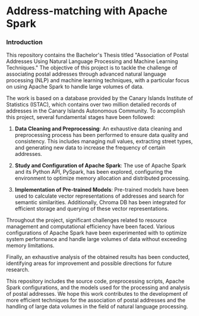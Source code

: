 # Address-matching with Apache Spark

### Introduction

This repository contains the Bachelor's Thesis titled "Association of Postal Addresses Using Natural Language Processing and Machine Learning Techniques." The objective of this project is to tackle the challenge of associating postal addresses through advanced natural language processing (NLP) and machine learning techniques, with a particular focus on using Apache Spark to handle large volumes of data.

The work is based on a database provided by the Canary Islands Institute of Statistics (ISTAC), which contains over two million detailed records of addresses in the Canary Islands Autonomous Community. To accomplish this project, several fundamental stages have been followed:

1. **Data Cleaning and Preprocessing**: An exhaustive data cleaning and preprocessing process has been performed to ensure data quality and consistency. This includes managing null values, extracting street types, and generating new data to increase the frequency of certain addresses.

2. **Study and Configuration of Apache Spark**: The use of Apache Spark and its Python API, PySpark, has been explored, configuring the environment to optimize memory allocation and distributed processing.

3. **Implementation of Pre-trained Models**: Pre-trained models have been used to calculate vector representations of addresses and search for semantic similarities. Additionally, Chroma DB has been integrated for efficient storage and querying of these vector representations.

Throughout the project, significant challenges related to resource management and computational efficiency have been faced. Various configurations of Apache Spark have been experimented with to optimize system performance and handle large volumes of data without exceeding memory limitations.

Finally, an exhaustive analysis of the obtained results has been conducted, identifying areas for improvement and possible directions for future research.

This repository includes the source code, preprocessing scripts, Apache Spark configurations, and the models used for the processing and analysis of postal addresses. We hope this work contributes to the development of more efficient techniques for the association of postal addresses and the handling of large data volumes in the field of natural language processing.
